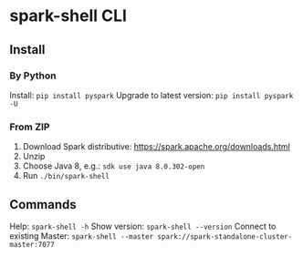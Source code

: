 # spark-shell CLI

## Install
### By Python
Install: `pip install pyspark`
Upgrade to latest version: `pip install pyspark -U`
### From ZIP
1. Download Spark distributive: https://spark.apache.org/downloads.html
2. Unzip
3. Choose Java 8, e.g.: `sdk use java 8.0.302-open`
4. Run `./bin/spark-shell`

## Commands
Help: `spark-shell -h`
Show version: `spark-shell --version`
Connect to existing Master: `spark-shell --master spark://spark-standalone-cluster-master:7077`
